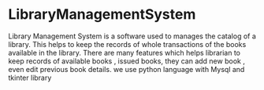 # LibraryManagementSystem
Library Management System is a software used to manages the catalog of a library. This helps to keep the records of whole transactions of the books available in the library. There are many features which helps librarian to keep records of available books , issued books, they can add new book , even edit previous book details. we use python language   with Mysql and tkinter library
